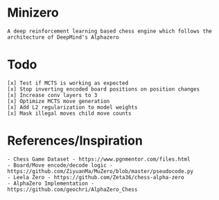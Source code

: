 # Minizero
    A deep reinforcement learning based chess engine which follows the architecture of DeepMind's Alphazero

# Todo
    [x] Test if MCTS is working as expected
    [x] Stop inverting encoded board positions on position changes
    [x] Increase conv layers to 3
    [x] Optimize MCTS move generation
    [x] Add L2 regularization to model weights
    [x] Mask illegal moves child move counts

# References/Inspiration
    - Chess Game Dataset - https://www.pgnmentor.com/files.html
    - Board/Move encode/decode logic - https://github.com/ZiyuanMa/MuZero/blob/master/pseudocode.py
    - Leela Zero - https://github.com/Zeta36/chess-alpha-zero
    - AlphaZero Implementation - https://github.com/geochri/AlphaZero_Chess
